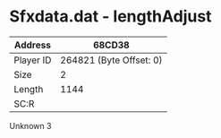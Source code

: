 
#  Sfxdata.dat - lengthAdjust
Address   | 68CD38
----------|-------------
Player ID | 264821 (Byte Offset: 0)
Size 	  | 2
Length 	  | 1144
SC:R      | 

Unknown 3
